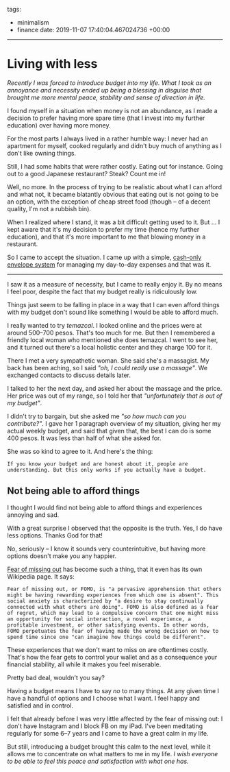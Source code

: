 tags:
- minimalism
- finance
date: 2019-11-07 17:40:04.467024736 +00:00

---


# Living with less

_Recently I was forced to introduce budget into my life. What I took as an annoyance and necessity ended up being a blessing in disguise that brought me more mental peace, stability and sense of direction in life._

I found myself in a situation when money is not an abundance, as I made a decision to prefer having more spare time (that I invest into my further education) over having more money.

For the most parts I always lived in a rather humble way: I never had an apartment for myself, cooked regularly and didn't buy much of anything as I don't like owning things.

Still, I had some habits that were rather costly. Eating out for instance. Going out to a good Japanese restaurant? Steak? Count me in!

Well, no more. In the process of trying to be realistic about what I can afford and what not, it became blatantly obvious that eating out is not going to be an option, with the exception of cheap street food (though – of a decent quality, I'm not a rubbish bin).

When I realized where I stand, it was a bit difficult getting used to it. But ... I kept aware that it's my decision to prefer my time (hence my further education), and that it's more important to me that blowing money in a restaurant.

So I came to accept the situation. I came up with a simple, [cash-only envelope system](/my-cash-only-envelope-system) for managing my day-to-day expenses and that was it.

---

I saw it as a measure of necessity, but I came to really enjoy it. By no means I feel poor, despite the fact that my budget really is ridiculously low.

Things just seem to be falling in place in a way that I can even afford things with my budget don't sound like something I would be able to afford much.

I really wanted to try _temazcal_. I looked online and the prices were at around 500–700 pesos. That's too much for me. But then I remembered a friendly local woman who mentioned she does temazcal. I went to see her, and it turned out there's a local holistic center and they charge 100 for it.

There I met a very sympathetic woman. She said she's a massagist. My back has been aching, so I said _"oh, I could really use a massage"_. We exchanged contacts to discuss details later.

I talked to her the next day, and asked her about the massage and the price. Her price was out of my range, so I told her that _"unfortunately that is out of my budget"_.

I didn't try to bargain, but she asked me _"so how much can you contribute?"_. I gave her 1 paragraph overview of my situation, giving her my actual weekly budget, and said that given that, the best I can do is some 400 pesos. It was less than half of what she asked for.

She was so kind to agree to it. And here's the thing:

	If you know your budget and are honest about it, people are understanding. But this only works if you actually have a budget.

## Not being able to afford things

I thought I would find not being able to afford things and experiences annoying and sad.

With a great surprise I observed that the opposite is the truth. Yes, I do have less options. Thanks God for that!

No, seriously – I know it sounds very counterintuitive, but having more options doesn't make you any happier.

[Fear of missing out](https://en.wikipedia.org/wiki/Fear_of_missing_out) has become such a thing, that it even has its own Wikipedia page. It says:

	Fear of missing out, or FOMO, is "a pervasive apprehension that others might be having rewarding experiences from which one is absent". This social anxiety is characterized by "a desire to stay continually connected with what others are doing". FOMO is also defined as a fear of regret, which may lead to a compulsive concern that one might miss an opportunity for social interaction, a novel experience, a profitable investment, or other satisfying events. In other words, FOMO perpetuates the fear of having made the wrong decision on how to spend time since one "can imagine how things could be different".

These experiences that we don't want to miss on are oftentimes costly. That's how the fear gets to control your wallet and as a consequence your financial stability, all while it makes you feel miserable.

Pretty bad deal, wouldn't you say?

Having a budget means I have to say _no_ to many things. At any given time I have a handful of options and I choose what I want. I feel happy and satisfied and in control.

I felt that already before I was very little affected by the fear of missing out: I don't have Instagram and I block FB on my iPad. I've been meditating regularly for some 6–7 years and I came to have a great calm in my life.

But still, introducing a budget brought this calm to the next level, while it allows me to concentrate on what matters to me in my life. _I wish everyone to be able to feel this peace and satisfaction with what one has._
